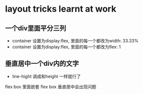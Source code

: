# layout tricks learnt at work

## 一个div里面平分三列
+ container 设置为display:flex, 里面的每一个都改为width: 33.33%
+ container 设置为display:flex, 里面的每一个都改为flex: 1


## 垂直居中一个div内的文字
+ line-hight 调成和height 一样就行了


flex box 里面嵌套 flex box 垂直居中会出现问题
